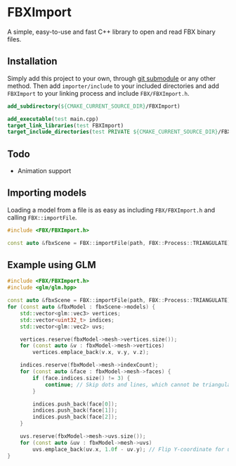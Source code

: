 # FBXImport
A simple, easy-to-use and fast C++ library to open and read FBX binary files.

## Installation
Simply add this project to your own, through [git submodule](https://git-scm.com/book/en/v2/Git-Tools-Submodules)
or any other method. Then add `importer/include` to your included directories and add `FBXImport` to your
linking process and include `FBX/FBXImport.h`.

```CMake
add_subdirectory(${CMAKE_CURRENT_SOURCE_DIR}/FBXImport)

add_executable(test main.cpp)
target_link_libraries(test FBXImport)
target_include_directories(test PRIVATE ${CMAKE_CURRENT_SOURCE_DIR}/FBXImport/importer/include)
```

## Todo
* Animation support

## Importing models
Loading a model from a file is as easy as including `FBX/FBXImport.h` and calling `FBX::importFile`.
```C++
#include <FBX/FBXImport.h>

const auto &fbxScene = FBX::importFile(path, FBX::Process::TRIANGULATE);
```

## Example using GLM
```C++
#include <FBX/FBXImport.h>
#include <glm/glm.hpp>

const auto &fbxScene = FBX::importFile(path, FBX::Process::TRIANGULATE); // Triangulate all models in the scene.
for (const auto &fbxModel : fbxScene->models) {
    std::vector<glm::vec3> vertices;
    std::vector<uint32_t> indices;
    std::vector<glm::vec2> uvs;

    vertices.reserve(fbxModel->mesh->vertices.size());
    for (const auto &v : fbxModel->mesh->vertices)
        vertices.emplace_back(v.x, v.y, v.z);

    indices.reserve(fbxModel->mesh->indexCount);
    for (const auto &face : fbxModel->mesh->faces) {
        if (face.indices.size() != 3) {
            continue; // Skip dots and lines, which cannot be triangulated by the triangulation process.
        }

        indices.push_back(face[0]);
        indices.push_back(face[1]);
        indices.push_back(face[2]);
    }

    uvs.reserve(fbxModel->mesh->uvs.size());
    for (const auto &uv : fbxModel->mesh->uvs)
        uvs.emplace_back(uv.x, 1.0f - uv.y); // Flip Y-coordinate for usage in Vulkan.
}
```
